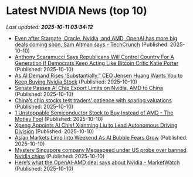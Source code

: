 # Latest NVIDIA News (top 10)
_Last updated: **2025-10-11 03:34:12**_

- [Even after Stargate, Oracle, Nvidia, and AMD, OpenAI has more big deals coming soon, Sam Altman says - TechCrunch](https://slashdot.org/firehose.pl?op=view&amp;id=179737458) (Published: 2025-10-10)
- [Anthony Scaramucci Says Republicans Will Control Country For A Generation If Democrats Keep Acting Like Bitcoin Critic Katie Porter](https://finance.yahoo.com/news/anthony-scaramucci-says-republicans-control-033109119.html) (Published: 2025-10-10)
- [As AI Demand Rises ‘Substantially,” CEO Jensen Huang Wants You to Keep Buying Nvidia Stock](https://biztoc.com/x/9a60df07067c05de) (Published: 2025-10-10)
- [Senate Passes AI Chip Export Limits on Nvidia, AMD to China](https://biztoc.com/x/bfad7d0d3e329a5f) (Published: 2025-10-10)
- [China’s chip stocks test traders’ patience with soaring valuations](https://biztoc.com/x/8a67698b5ad21344) (Published: 2025-10-10)
- [1 Unstoppable Semiconductor Stock to Buy Instead of AMD - The Motley Fool](https://slashdot.org/firehose.pl?op=view&amp;id=179737234) (Published: 2025-10-10)
- [Xpeng Appoints AI Chief Xianming Liu to Lead Autonomous Driving Division](http://technode.com/2025/10/10/xpeng-appoints-ai-chief-xianming-liu-to-lead-autonomous-driving-division/) (Published: 2025-10-10)
- [Asian Markets Limp Into Weekend As AI Bubble Fears Grow](https://www.ibtimes.com/asian-markets-limp-weekend-ai-bubble-fears-grow-3786418) (Published: 2025-10-10)
- [Mystery Singapore company Megaspeed under US probe over banned Nvidia chips](https://www.straitstimes.com/business/companies-markets/mystery-singapore-based-company-megaspeed-under-us-probe-over-banned-nvidia-chips) (Published: 2025-10-10)
- [Here’s what the OpenAI-AMD deal says about Nvidia - MarketWatch](https://slashdot.org/firehose.pl?op=view&amp;id=179736468) (Published: 2025-10-10)
